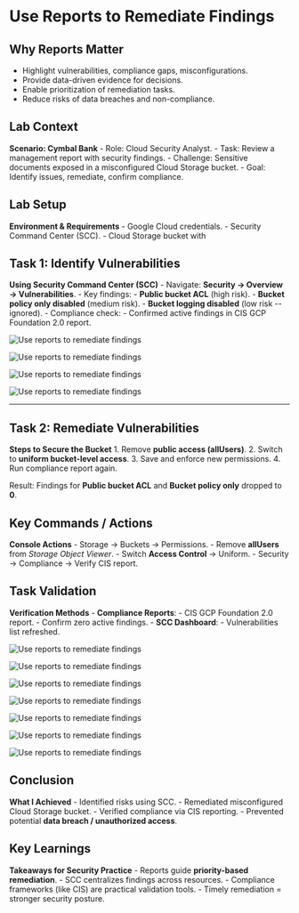 # Use Reports to Remediate Findings

## Why Reports Matter

-   Highlight vulnerabilities, compliance gaps, misconfigurations.
-   Provide data-driven evidence for decisions.
-   Enable prioritization of remediation tasks.
-   Reduce risks of data breaches and non-compliance.

## Lab Context

**Scenario: Cymbal Bank** - Role: Cloud Security Analyst. - Task:
Review a management report with security findings. - Challenge:
Sensitive documents exposed in a misconfigured Cloud Storage bucket. -
Goal: Identify issues, remediate, confirm compliance.

## Lab Setup

**Environment & Requirements** - Google Cloud credentials. -
Security Command Center (SCC). - Cloud Storage bucket with


## Task 1: Identify Vulnerabilities

**Using Security Command Center (SCC)** - Navigate: **Security →
Overview → Vulnerabilities**. - Key findings: - **Public bucket ACL**
(high risk). - **Bucket policy only disabled** (medium risk). - **Bucket
logging disabled** (low risk -- ignored). - Compliance check: -
Confirmed active findings in CIS GCP Foundation 2.0 report.

![Use reports to remediate findings](https://github.com/aminbiography/Google-Cloud-Cybersecurity-Professional-Certificate/blob/main/bar-graph-chart-image/Use%20reports%20to%20remediate%20findings-01.png?raw=true)

![Use reports to remediate findings](https://github.com/aminbiography/Google-Cloud-Cybersecurity-Professional-Certificate/blob/main/bar-graph-chart-image/Use%20reports%20to%20remediate%20findings-02.png)

![Use reports to remediate findings](https://github.com/aminbiography/Google-Cloud-Cybersecurity-Professional-Certificate/blob/main/bar-graph-chart-image/Use%20reports%20to%20remediate%20findings-03.png)

![Use reports to remediate findings](https://github.com/aminbiography/Google-Cloud-Cybersecurity-Professional-Certificate/blob/main/bar-graph-chart-image/Use%20reports%20to%20remediate%20findings-05.png)

---

## Task 2: Remediate Vulnerabilities

**Steps to Secure the Bucket** 1. Remove **public access (allUsers)**.
2. Switch to **uniform bucket-level access**. 3. Save and enforce new
permissions. 4. Run compliance report again.

Result: Findings for **Public bucket ACL** and **Bucket policy only**
dropped to **0**.

## Key Commands / Actions

**Console Actions** - Storage → Buckets → Permissions. - Remove
**allUsers** from *Storage Object Viewer*. - Switch **Access Control** →
Uniform. - Security → Compliance → Verify CIS report.

## Task Validation

**Verification Methods** - **Compliance Reports**: - CIS GCP Foundation
2.0 report. - Confirm zero active findings. - **SCC Dashboard**: -
Vulnerabilities list refreshed.

![Use reports to remediate findings](https://github.com/aminbiography/Google-Cloud-Cybersecurity-Professional-Certificate/blob/main/bar-graph-chart-image/Use%20reports%20to%20remediate%20findings-06.png)

![Use reports to remediate findings](https://github.com/aminbiography/Google-Cloud-Cybersecurity-Professional-Certificate/blob/main/bar-graph-chart-image/Use%20reports%20to%20remediate%20findings-07.png)

![Use reports to remediate findings](https://github.com/aminbiography/Google-Cloud-Cybersecurity-Professional-Certificate/blob/main/bar-graph-chart-image/Use%20reports%20to%20remediate%20findings-08.png)

![Use reports to remediate findings](https://github.com/aminbiography/Google-Cloud-Cybersecurity-Professional-Certificate/blob/main/bar-graph-chart-image/Use%20reports%20to%20remediate%20findings-09.png)

![Use reports to remediate findings](https://github.com/aminbiography/Google-Cloud-Cybersecurity-Professional-Certificate/blob/main/bar-graph-chart-image/Use%20reports%20to%20remediate%20findings-10.png)

![Use reports to remediate findings](https://github.com/aminbiography/Google-Cloud-Cybersecurity-Professional-Certificate/blob/main/bar-graph-chart-image/Use%20reports%20to%20remediate%20findings-11.png)

![Use reports to remediate findings](https://github.com/aminbiography/Google-Cloud-Cybersecurity-Professional-Certificate/blob/main/bar-graph-chart-image/Use%20reports%20to%20remediate%20findings-12.png)

## Conclusion

**What I Achieved** - Identified risks using SCC. - Remediated
misconfigured Cloud Storage bucket. - Verified compliance via CIS
reporting. - Prevented potential **data breach / unauthorized access**.

## Key Learnings

**Takeaways for Security Practice** - Reports guide **priority-based
remediation**. - SCC centralizes findings across resources. - Compliance
frameworks (like CIS) are practical validation tools. - Timely
remediation = stronger security posture.


